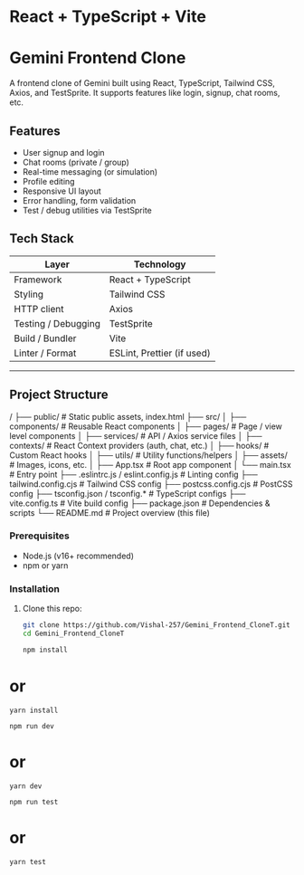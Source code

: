 # React + TypeScript + Vite
# Gemini Frontend Clone

A frontend clone of Gemini built using React, TypeScript, Tailwind CSS, Axios, and TestSprite. It supports features like login, signup, chat rooms, etc.

## Features

- User signup and login  
- Chat rooms (private / group)  
- Real-time messaging (or simulation)  
- Profile editing  
- Responsive UI layout  
- Error handling, form validation  
- Test / debug utilities via TestSprite  

## Tech Stack

| Layer | Technology |
|-------|------------|
| Framework | React + TypeScript |
| Styling | Tailwind CSS |
| HTTP client | Axios |
| Testing / Debugging | TestSprite |
| Build / Bundler | Vite |
| Linter / Format | ESLint, Prettier (if used) |

---

## Project Structure

/
├── public/ # Static public assets, index.html
├── src/
│ ├── components/ # Reusable React components
│ ├── pages/ # Page / view level components
│ ├── services/ # API / Axios service files
│ ├── contexts/ # React Context providers (auth, chat, etc.)
│ ├── hooks/ # Custom React hooks
│ ├── utils/ # Utility functions/helpers
│ ├── assets/ # Images, icons, etc.
│ ├── App.tsx # Root app component
│ └── main.tsx # Entry point
├── .eslintrc.js / eslint.config.js # Linting config
├── tailwind.config.cjs # Tailwind CSS config
├── postcss.config.cjs # PostCSS config
├── tsconfig.json / tsconfig.* # TypeScript configs
├── vite.config.ts # Vite build config
├── package.json # Dependencies & scripts
└── README.md # Project overview (this file)

### Prerequisites

- Node.js (v16+ recommended)  
- npm or yarn  

### Installation

1. Clone this repo:  
   ```bash
   git clone https://github.com/Vishal-257/Gemini_Frontend_CloneT.git
   cd Gemini_Frontend_CloneT

   npm install
# or
    yarn install

    npm run dev
# or
    yarn dev

    npm run test
# or
    yarn test


